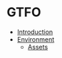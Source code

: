 # GTFO

- [Introduction](README.md)
- [Environment](./documentation/environment.md)
  - [Assets](./documentation/environment-assets.md "Environment Assets")
